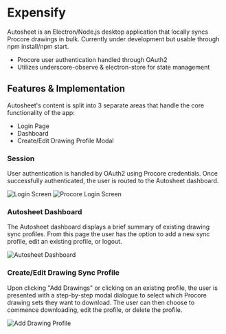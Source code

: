 # Expensify

Autosheet is an Electron/Node.js desktop application that locally syncs Procore drawings in bulk. Currently under development but usable through npm install/npm start.

  - Procore user authentication handled through OAuth2
  - Utilizes underscore-observe & electron-store for state management

## Features & Implementation

Autosheet's content is split into 3 separate areas that handle the core functionality of the app:
* Login Page
* Dashboard
* Create/Edit Drawing Profile Modal

### Session

User authentication is handled by OAuth2 using Procore credentials. Once successfully authenticated, the user is routed to the Autosheet dashboard.

![Login Screen](https://i.imgur.com/Q422ou5.jpg)
![Procore Login Screen](https://i.imgur.com/JRyJ9cR.jpg)

### Autosheet Dashboard

The Autosheet dashboard displays a brief summary of existing drawing sync profiles. From this page the user has the option to add a new sync profile, edit an existing profile, or logout. 

![Autosheet Dashboard](https://i.imgur.com/DSEkF6O.jpg)

### Create/Edit Drawing Sync Profile

Upon clicking "Add Drawings" or clicking on an existing profile, the user is presented with a step-by-step modal dialogue to select which Procore drawing sets they want to download. The user can then choose to commence downloading, edit the profile, or delete the profile.

![Add Drawing Profile](https://i.imgur.com/5eb5pA1.jpg)
